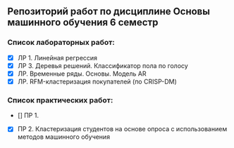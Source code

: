 ## Репозиторий работ по дисциплине Основы машинного обучения 6 семестр

### Список лабораторных работ:
- [x] ЛР 1. Линейная регрессия
- [x] ЛР 3. Деревья решений. Классификатор пола по голосу
- [x] ЛР. Временные ряды. Основы. Модель AR
- [x] ЛР. RFM-кластеризация покупателей (по CRISP-DM)

### Список практических работ:
- [] ПР 1.
- [x] ПР 2. Кластеризация студентов на основе опроса с использованием методов машинного обучения
